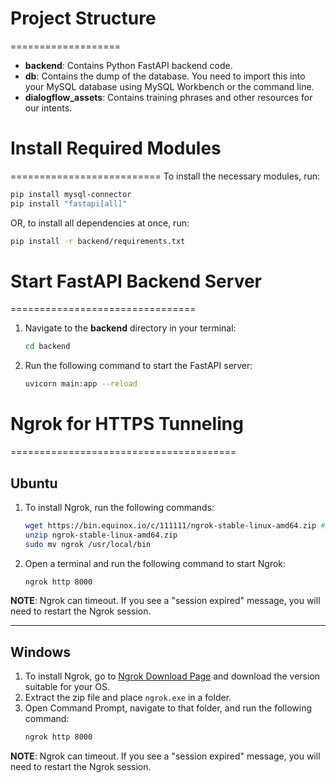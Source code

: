 # Project Structure
===================
- **backend**: Contains Python FastAPI backend code.
- **db**: Contains the dump of the database. You need to import this into your MySQL database using MySQL Workbench or the command line.
- **dialogflow_assets**: Contains training phrases and other resources for our intents.


# Install Required Modules
==========================
To install the necessary modules, run:

```bash
pip install mysql-connector
pip install "fastapi[all]"
```

OR, to install all dependencies at once, run:

```bash
pip install -r backend/requirements.txt
```

# Start FastAPI Backend Server
================================
1. Navigate to the **backend** directory in your terminal:
   ```bash
   cd backend
   ```
2. Run the following command to start the FastAPI server:
   ```bash
   uvicorn main:app --reload
   ```

# Ngrok for HTTPS Tunneling
=======================================
## Ubuntu
1. To install Ngrok, run the following commands:
   ```bash
   wget https://bin.equinox.io/c/111111/ngrok-stable-linux-amd64.zip # Adjust the link to the latest version if needed
   unzip ngrok-stable-linux-amd64.zip
   sudo mv ngrok /usr/local/bin
   ```

2. Open a terminal and run the following command to start Ngrok:
   ```bash
   ngrok http 8000
   ```

**NOTE**: Ngrok can timeout. If you see a "session expired" message, you will need to restart the Ngrok session.

---

## Windows
1. To install Ngrok, go to [Ngrok Download Page](https://ngrok.com/download) and download the version suitable for your OS.
2. Extract the zip file and place `ngrok.exe` in a folder.
3. Open Command Prompt, navigate to that folder, and run the following command:
   ```bash
   ngrok http 8000
   ```

**NOTE**: Ngrok can timeout. If you see a "session expired" message, you will need to restart the Ngrok session.
